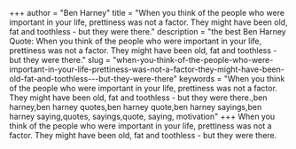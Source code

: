 +++
author = "Ben Harney"
title = "When you think of the people who were important in your life, prettiness was not a factor. They might have been old, fat and toothless - but they were there."
description = "the best Ben Harney Quote: When you think of the people who were important in your life, prettiness was not a factor. They might have been old, fat and toothless - but they were there."
slug = "when-you-think-of-the-people-who-were-important-in-your-life-prettiness-was-not-a-factor-they-might-have-been-old-fat-and-toothless---but-they-were-there"
keywords = "When you think of the people who were important in your life, prettiness was not a factor. They might have been old, fat and toothless - but they were there.,ben harney,ben harney quotes,ben harney quote,ben harney sayings,ben harney saying,quotes, sayings,quote, saying, motivation"
+++
When you think of the people who were important in your life, prettiness was not a factor. They might have been old, fat and toothless - but they were there.
